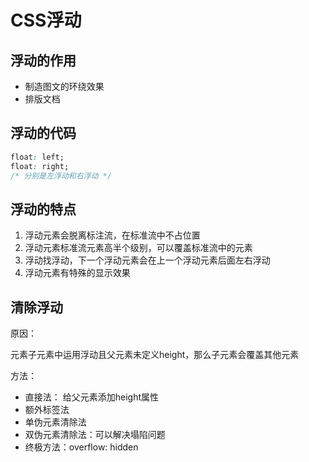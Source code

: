 # CSS浮动

## 浮动的作用

* 制造图文的环绕效果
* 排版文档

## 浮动的代码

```css
float: left;
float: right;
/* 分别是左浮动和右浮动 */
```

## 浮动的特点

1. 浮动元素会脱离标注流，在标准流中不占位置
2. 浮动元素标准流元素高半个级别，可以覆盖标准流中的元素
3. 浮动找浮动，下一个浮动元素会在上一个浮动元素后面左右浮动
4. 浮动元素有特殊的显示效果

## 清除浮动

原因：

​	元素子元素中运用浮动且父元素未定义height，那么子元素会覆盖其他元素

方法：

* 直接法： 给父元素添加height属性
* 额外标签法
* 单伪元素清除法
* 双伪元素清除法：可以解决塌陷问题
* 终极方法：overflow: hidden